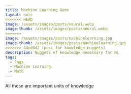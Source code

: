 ```yaml
---
title: Machine Learning Gems
layout: note
<<<<<<< HEAD
image: /assets/images/posts/neural.webp
image-thumb: /assets/images/posts/neural.webp
=======
image: /assets/images/posts/machinelearning.jpg
image-thumb: /assets/images/posts/machinelearning.jpg
>>>>>>> 44cd0d2 (post for knowledge nuggets)
description: Nuggets of knowledge necessary for ML
tags:
  - Faqs
  - Machine Learning
  - Math
---
```


All these are important units of knowledge 